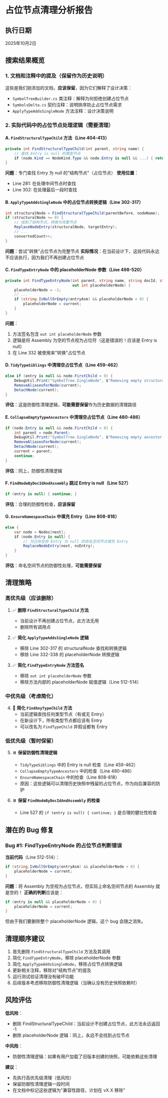 # 占位节点清理分析报告

## 执行日期
2025年10月2日

## 搜索结果概览

### 1. 文档和注释中的提及（保留作为历史说明）
这些是我们刚添加的文档，**应该保留**，因为它们解释了设计决策：
- `SymbolTreeBuilder.cs` 类注释：解释为何拒绝创建占位节点
- `SymbolsDelta.cs` 契约注释：说明排序防止占位节点需求
- `ApplyTypeAddsSingleNode` 方法注释：设计决策说明

### 2. 实际代码中的占位节点处理逻辑（需要清理）

#### A. `FindStructuralTypeChild` 方法（Line 404-413）
```csharp
private int FindStructuralTypeChild(int parent, string name) {
    // 查找 Entry is null 的类型节点
    if (node.Kind == NodeKind.Type && node.Entry is null && ...) { return current; }
}
```
**问题**：专门查找 Entry 为 null 的"结构节点"（占位节点）
**使用位置**：
- Line 281: 在处理中间节点时查找
- Line 302: 在处理最后一段时查找

#### B. `ApplyTypeAddsSingleNode` 中的占位节点转换逻辑（Line 302-317）
```csharp
int structuralNode = FindStructuralTypeChild(parentBefore, nodeName);
if (structuralNode >= 0) {
    // 找到了结构节点，转换为完整节点
    ReplaceNodeEntry(structuralNode, targetEntry);
    // ...
    convertedCount++;
}
```
**问题**：尝试"转换"占位节点为完整节点
**实际情况**：在当前设计下，这段代码永远不应该执行，因为我们不再创建占位节点

#### C. `FindTypeEntryNode` 中的 placeholderNode 参数（Line 498-520）
```csharp
private int FindTypeEntryNode(int parent, string name, string docId, string assembly,
                              out int placeholderNode) {
    placeholderNode = -1;
    // ...
    if (string.IsNullOrEmpty(entryAsm) && placeholderNode < 0) {
        placeholderNode = current;
    }
}
```
**问题**：
1. 方法签名包含 `out int placeholderNode` 参数
2. 逻辑是将 Assembly 为空的节点视为占位符（这是错误的！应该是 Entry is null）
3. 在 Line 332 被使用来"转换"占位节点

#### D. `TidyTypeSiblings` 中清理空占位节点（Line 459-462）
```csharp
else if (entry is null && node.FirstChild < 0) {
    DebugUtil.Print("SymbolTree.SingleNode", $"Removing empty structural placeholder nodeId={current} name={nodeName}");
    RemoveAliasesForNode(current);
    DetachNode(current);
}
```
**评估**：这是防御性清理逻辑，**可能需要保留**作为历史数据的清理路径

#### E. `CollapseEmptyTypeAncestors` 中清理空占位节点（Line 480-486）
```csharp
if (node.Entry is null && node.FirstChild < 0) {
    int parent = node.Parent;
    DebugUtil.Print("SymbolTree.SingleNode", $"Removing empty ancestor type nodeId={current} name={node.Name}");
    RemoveAliasesForNode(current);
    DetachNode(current);
    current = parent;
    continue;
}
```
**评估**：同上，防御性清理逻辑

#### F. `FindNodeByDocIdAndAssembly` 跳过 Entry is null（Line 527）
```csharp
if (entry is null) { continue; }
```
**评估**：合理的防御性检查，**应该保留**

#### G. `EnsureNamespaceChain` 中填充 Entry（Line 808-818）
```csharp
else {
    var node = Nodes[next];
    if (node.Entry is null) {
        // 为已存在但 Entry 为 null 的命名空间节点填充 Entry
        ReplaceNodeEntry(next, nsEntry);
    }
}
```
**评估**：命名空间节点的防御性处理，**可能需要保留**

## 清理策略

### 高优先级（应该删除）
1. ✅ **删除 `FindStructuralTypeChild` 方法**
   - 当前设计不再创建占位节点，此方法无用
   - 删除所有调用点

2. ✅ **简化 `ApplyTypeAddsSingleNode` 逻辑**
   - 移除 Line 302-317 的 structuralNode 查找和转换逻辑
   - 移除 Line 332-338 的 placeholderNode 转换逻辑

3. ✅ **简化 `FindTypeEntryNode` 方法签名**
   - 移除 `out int placeholderNode` 参数
   - 移除方法内部的 placeholderNode 赋值逻辑（Line 512-514）

### 中优先级（考虑简化）
4. 🤔 **简化 `FindAnyTypeChild` 方法**
   - 当前逻辑查找任何类型节点（有或无 Entry）
   - 在新设计下，所有类型节点都应该有 Entry
   - 可以改名为 `FindTypeChild` 并假设都有 Entry

### 低优先级（暂时保留）
5. ⏸️ **保留防御性清理逻辑**
   - `TidyTypeSiblings` 中的 Entry is null 检查（Line 459-462）
   - `CollapseEmptyTypeAncestors` 中的检查（Line 480-486）
   - `EnsureNamespaceChain` 中的检查（Line 808-818）
   - 原因：这些逻辑可以清理历史快照中残留的占位节点，作为向后兼容的防护

6. ⏸️ **保留 `FindNodeByDocIdAndAssembly` 的检查**
   - Line 527 的 `if (entry is null) { continue; }` 是合理的健壮性检查

## 潜在的 Bug 修复

### Bug #1: FindTypeEntryNode 的占位节点判断错误
**当前代码**（Line 512-514）：
```csharp
if (string.IsNullOrEmpty(entryAsm) && placeholderNode < 0) {
    placeholderNode = current;
}
```
**问题**：将 Assembly 为空视为占位节点，但实际上命名空间节点的 Assembly 就是空的！
**正确的判断**应该是：
```csharp
if (entry is null && placeholderNode < 0) {
    placeholderNode = current;
}
```
但由于我们要删除整个 placeholderNode 逻辑，这个 bug 会随之消失。

## 清理顺序建议

1. 首先删除 `FindStructuralTypeChild` 方法及其调用
2. 简化 `FindTypeEntryNode`，移除 placeholderNode 参数
3. 简化 `ApplyTypeAddsSingleNode`，移除占位节点转换逻辑
4. 更新相关注释，移除对"结构节点"的提及
5. 运行测试验证清理没有破坏功能
6. 后续版本考虑移除防御性清理逻辑（当确认没有历史快照依赖时）

## 风险评估

**低风险**：
- 删除 FindStructuralTypeChild：当前设计不创建占位节点，此方法永远返回 -1
- 删除 placeholderNode 逻辑：同上，永远不会找到占位节点

**中风险**：
- 防御性清理逻辑：如果有用户加载了旧版本创建的快照，可能依赖这些清理

**建议**：
- 先执行高优先级清理（低风险）
- 保留防御性清理逻辑一段时间
- 在文档中标记这些逻辑为"兼容性路径，计划在 vX.X 移除"
